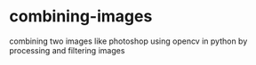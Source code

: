# combining-images
combining two images like photoshop using opencv in python by processing and filtering images
